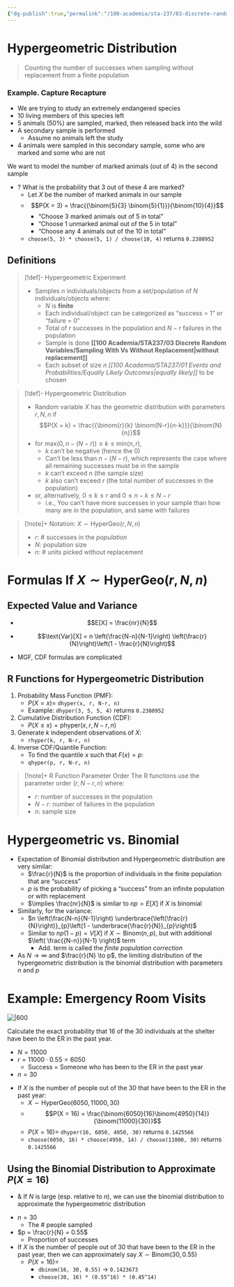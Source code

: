 ```yaml
---
{"dg-publish":true,"permalink":"/100-academia/sta-237/03-discrete-random-variables/hypergeometric-distribution/","tags":["lecture","note","stats","university"],"created":"2024-10-09T20:59:37.321-07:00","updated":"2024-10-30T17:51:50.060-07:00"}
---
```



# Hypergeometric Distribution

> Counting the number of successes when sampling without replacement from a finite population

### Example. Capture Recapture

- We are trying to study an extremely endangered species
- 10 living members of this species left
- 5 animals (50%) are sampled, marked, then released back into the wild
- A secondary sample is performed
    - Assume no animals left the study
- 4 animals were sampled in this secondary sample, some who are marked and some who are not

We want to model the number of marked animals (out of 4) in the second sample

- ? What is the probability that 3 out of these 4 are marked?
    - Let $X$ be the number of marked animals in our sample
    - $$P(X = 3) = \frac{{\binom{5}{3} \binom{5}{1}}}{\binom{10}{4}}$$
        - “Choose 3 marked animals out of 5 in total”
        - “Choose 1 unmarked animal out of the 5 in total”
        - “Choose any 4 animals out of the 10 in total”
    - `choose(5, 3) * choose(5, 1) / choose(10, 4)` returns `0.2380952`

## Definitions

> [!def]- Hypergeometric Experiment
> - Samples $n$ individuals/objects from a set/population of $N$ individuals/objects where:
>     - $N$ is **finite**
>     - Each individual/object can be categorized as “success = 1” or “failure = 0”
>     - Total of $r$ successes in the population and $N - r$ failures in the population
>     - Sample is done **[[100 Academia/STA237/03 Discrete Random Variables/Sampling With Vs Without Replacement\|without replacement]]**
>     - Each subset of size $n$ *[[100 Academia/STA237/01 Events and Probabilities/Equally Likely Outcomes\|equally likely]]* to be chosen

> [!def]- Hypergeometric Distribution
> - Random variable $X$ has the geometric distribution with parameters $r, N, n$ if $$P(X = k) = \frac{{\binom{r}{k} \binom{N-r}{n-k}}}{\binom{N}{n}}$$
> - for $\text{max}\big(0, n - (N - r)\big) \leq k \leq \text{min}(n, r)$,
>     - $k$ can’t be negative (hence the 0)
>     - Can’t be less than $n - (N - r)$, which represents the case where all remaining successes must be in the sample
>     - $k$ can’t exceed $n$ (the sample size)
>      - $k$ also can’t exceed $r$ (the total number of successes in the population)
>  - or, alternatively, $0 \leq k \leq r$ and $0 \leq n - k \leq N - r$
>     - i.e., You can’t have more successes in your sample than how many are in the population, and same with failures

> [!note]+ Notation: $X \sim \text{HyperGeo}(r, N, n)$
> - $r$: # successes in the *population*
> - $N$: population size
> - $n$: # units picked without replacement

# Formulas If $X \sim \text{HyperGeo}(r, N, n)$

## Expected Value and Variance

- $$E[X] = \frac{nr}{N}$$
- $$\text{Var}[X] = n \left(\frac{N-n}{N-1}\right) \left(\frac{r}{N}\right)\left(1 - \frac{r}{N}\right)$$

- MGF, CDF formulas are complicated

## R Functions for Hypergeometric Distribution

1. Probability Mass Function (PMF):
    - $P(X = x) =$ `dhyper(x, r, N-r, n)`
    - Example: `dhyper(3, 5, 5, 4)` returns `0.2380952`
2. Cumulative Distribution Function (CDF):
    - $P(X \leq x) = \text{phyper}(x, r, N-r, n)$
3. Generate $k$ independent observations of $X$:
    - `rhyper(k, r, N-r, n)`
4. Inverse CDF/Quantile Function:
    - To find the quantile $x$ such that $F(x) = p$:
    - `qhyper(p, r, N-r, n)`

> [!note]+ R Function Parameter Order
> The R functions use the parameter order $(r, N-r, n)$ where:
> - $r$: number of successes in the population
> - $N-r$: number of failures in the population
> - $n$: sample size

# Hypergeometric vs. Binomial

- Expectation of Binomial distribution and Hypergeometric distribution are very similar:
    - $\frac{r}{N}$ is the proportion of individuals in the finite population that are “success”
    - $p$ is the probability of picking a “success” from an infinite population or with replacement
    - $\implies \frac{nr}{N}$ is similar to $np = E[X]$ if $X$ is binomial
- Similarly, for the variance:
    - $n \left(\frac{N-n}{N-1}\right) \underbrace{\left(\frac{r}{N}\right)}_{p}\left(1 - \underbrace{\frac{r}{N}}_{p}\right)$
    - Similar to $np(1-p) = V[X]$ if $X \sim \text{Binom}(n, p)$, but with additional $\left( \frac{{N-n}}{N-1} \right)$ term
        - Add. term is called the *finite population correction*
- As $N \to \infty$ and $\frac{r}{N} \to p$, the limiting distribution of the hypergeometric distribution is the binomial distribution with parameters $n$ and $p$

# Example: Emergency Room Visits

![|600](https://i.imgur.com/jeNOe8k.png)

Calculate the exact probability that 16 of the 30 individuals at the shelter have been to the ER in the past year.

- $N = 11000$
- $r = 11000 \cdot 0.55 = 6050$
    - Success = Someone who has been to the ER in the past year
- $n = 30$

<!-- break -->
- If $X$ is the number of people out of the 30 that have been to the ER in the past year:
    - $X \sim \text{HyperGeo}(6050, 11000, 30)$
    - $$P(X = 16) = \frac{\binom{6050}{16}\binom{4950}{14}}{\binom{11000}{30}}$$
    - $P(X = 16) =$ `dhyper(16, 6050, 4950, 30)` returns `0.1425566`
    - `choose(6050, 16) * choose(4950, 14) / choose(11000, 30)` returns `0.1425566`

## Using the Binomial Distribution to Approximate $P(X = 16)$

- & If $N$ is large (esp. relative to $n$), we can use the binomial distribution to approximate the hypergeometric distribution

<!-- break -->
- $n = 30$
    - The # people sampled
- $p = \frac{r}{N} = 0.55$
    - Proportion of successes
- If $X$ is the number of people out of 30 that have been to the ER in the past year, then we can approximately say $X \sim \text{Binom}(30, 0.55)$
    - $P(X=16) =$
        - `dbinom(16, 30, 0.55)` → `0.1423673`
        - `choose(30, 16) * (0.55^16) * (0.45^14)`

